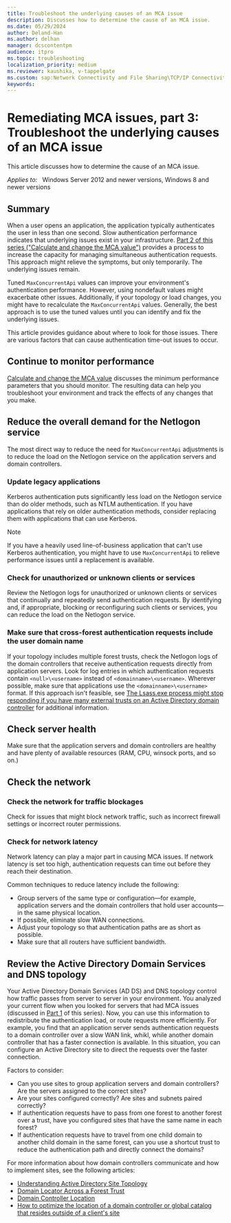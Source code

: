 ```yaml
---
title: Troubleshoot the underlying causes of an MCA issue
description: Discusses how to determine the cause of an MCA issue.
ms.date: 05/29/2024
author: Deland-Han
ms.author: delhan
manager: dcscontentpm
audience: itpro
ms.topic: troubleshooting
localization_priority: medium
ms.reviewer: kaushika, v-tappelgate
ms.custom: sap:Network Connectivity and File Sharing\TCP/IP Connectivity (TCP Protocol, NLA, WinHTTP), csstroubleshoot
keywords: 
---
```


# Remediating MCA issues, part 3: Troubleshoot the underlying causes of an MCA issue

This article discusses how to determine the cause of an MCA issue.

_Applies to:_ &nbsp; Windows Server 2012 and newer versions, Windows 8 and newer versions

## Summary

When a user opens an application, the application typically authenticates the user in less than one second. Slow authentication performance indicates that underlying issues exist in your infrastructure. [Part 2 of this series ("Calculate and change the MCA value")](maxconcurrentapi-2-calculate-and-change-mca.md) provides a process to increase the capacity for managing simultaneous authentication requests. This approach might relieve the symptoms, but only temporarily. The underlying issues remain.

Tuned `MaxConcurrentApi` values can improve your environment's authentication performance. However, using nondefault values might exacerbate other issues. Additionally, if your topology or load changes, you might have to recalculate the `MaxConcurrentApi` values. Generally, the best approach is to use the tuned values until you can identify and fix the underlying issues. 

This article provides guidance about where to look for those issues. There are various factors that can cause authentication time-out issues to occur.

## Continue to monitor performance

[Calculate and change the MCA value](maxconcurrentapi-2-calculate-and-change-mca.md) discusses the minimum performance parameters that you should monitor. The resulting data can help you troubleshoot your environment and track the effects of any changes that you make.

## Reduce the overall demand for the Netlogon service

The most direct way to reduce the need for `MaxConcurrentApi` adjustments is to reduce the load on the Netlogon service on the application servers and domain controllers.

### Update legacy applications

Kerberos authentication puts significantly less load on the Netlogon service than do older methods, such as NTLM authentication. If you have applications that rely on older authentication methods, consider replacing them with applications that can use Kerberos.

> [!NOTE]  
> If you have a heavily used line-of-business application that can't use Kerberos authentication, you might have to use `MaxConcurrentApi` to relieve performance issues until a replacement is available.

### Check for unauthorized or unknown clients or services

Review the Netlogon logs for unauthorized or unknown clients or services that continually and repeatedly send authentication requests. By identifying and, if appropriate, blocking or reconfiguring such clients or services, you can reduce the load on the Netlogon service.

### Make sure that cross-forest authentication requests include the user domain name

If your topology includes multiple forest trusts, check the Netlogon logs of the domain controllers that receive authentication requests directly from application servers. Look for log entries in which authentication requests contain `<null>\<username>` instead of `<domainname>\<username>`. Wherever possible, make sure that applications use the `<domainname>\<username>` format. If this approach isn't feasible, see [The Lsass.exe process might stop responding if you have many external trusts on an Active Directory domain controller](https://support.microsoft.com/topic/the-lsass-exe-process-may-stop-responding-if-you-have-many-external-trusts-on-an-active-directory-domain-controller-7ccefcf9-e65a-c9bc-ff96-ecf9a78c195e) for additional information.

## Check server health

Make sure that the application servers and domain controllers are healthy and have plenty of available resources (RAM, CPU, winsock ports, and so on.)

## Check the network

### Check the network for traffic blockages

Check for issues that might block network traffic, such as incorrect firewall settings or incorrect router permissions.

### Check for network latency

Network latency can play a major part in causing MCA issues. If network latency is set too high, authentication requests can time out before they reach their destination.

Common techniques to reduce latency include the following:

- Group servers of the same type or configuration&mdash;for example, application servers and the domain controllers that hold user accounts&mdash;in the same physical location.
- If possible, eliminate slow WAN connections.
- Adjust your topology so that authentication paths are as short as possible.
- Make sure that all routers have sufficient bandwidth.

## Review the Active Directory Domain Services and DNS topology

Your Active Directory Domain Services (AD DS) and DNS topology control how traffic passes from server to server in your environment. You analyzed your current flow when you looked for servers that had MCA issues (discussed in [Part 1](maxconcurrentapi-1-identify-computers-that-have-mca-issues.md) of this series). Now, you can use this information to redistribute the authentication load, or route requests more efficiently. For example, you find that an application server sends authentication requests to a domain controller over a slow WAN link, whikl, while another domain controller that has a faster connection is available. In this situation, you can configure an Active Directory site to direct the requests over the faster connection.

Factors to consider:

- Can you use sites to group application servers and domain controllers? Are the servers assigned to the correct sites?
- Are your sites configured correctly? Are sites and subnets paired correctly?
- If authentication requests have to pass from one forest to another forest over a trust, have you configured sites that have the same name in each forest?
- If authentication requests have to travel from one child domain to another child domain in the same forest, can you use a shortcut trust to reduce the authentication path and directly connect the domains?

For more information about how domain controllers communicate and how to implement sites, see the following articles:

- [Understanding Active Directory Site Topology](/windows-server/identity/ad-ds/plan/understanding-active-directory-site-topology)
- [Domain Locator Across a Forest Trust](https://techcommunity.microsoft.com/t5/ask-the-directory-services-team/domain-locator-across-a-forest-trust/ba-p/395689)
- [Domain Controller Location](/windows-server/identity/ad-ds/plan/domain-controller-location)
- [How to optimize the location of a domain controller or global catalog that resides outside of a client's site](../active-directory/optimize-dc-location-global-catalog.md)
